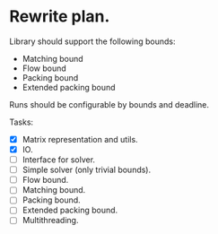 # Rewrite plan.

Library should support the following bounds:
 - Matching bound
 - Flow bound
 - Packing bound
 - Extended packing bound

Runs should be configurable by bounds and deadline.

Tasks:
 - [X] Matrix representation and utils.
 - [X] IO.
 - [ ] Interface for solver.
 - [ ] Simple solver (only trivial bounds).
 - [ ] Flow bound.
 - [ ] Matching bound.
 - [ ] Packing bound.
 - [ ] Extended packing bound.
 - [ ] Multithreading.
